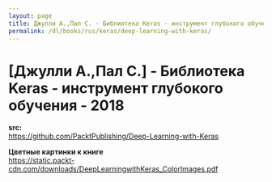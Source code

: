 ```yaml
---
layout: page
title: Джулли А.,Пал С. - Библиотека Keras - инструмент глубокого обучения - 2018
permalink: /dl/books/rus/keras/deep-learning-with-keras/
---
```


# [Джулли А.,Пал С.] - Библиотека Keras - инструмент глубокого обучения - 2018


**src:**  
https://github.com/PacktPublishing/Deep-Learning-with-Keras


**Цветные картинки к книге**  
https://static.packt-cdn.com/downloads/DeepLearningwithKeras_ColorImages.pdf

